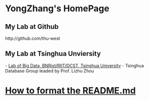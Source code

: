# YongZhang's HomePage
<h2>My Lab at Github</h2>
<p>http://github.com/thu-west</p>

<h2>My Lab at Tsinghua Unviersity</h2>
 - <a href="http://180.76.145.135/west/">Lab of Big Data, BNRist/RIIT/DCST, Tsinghua University</a>
 - Tsinghua Database Group leaded by Prof. Lizhu Zhou

<a href="https://docs.github.com/cn/github/writing-on-github/getting-started-with-writing-and-formatting-on-github/about-writing-and-formatting-on-github">How to format the README.md</a>
====
